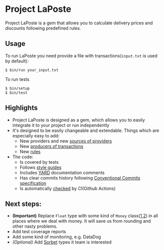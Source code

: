 # Project LaPoste

Project LaPoste is a gem that allows you to calculate delivery prices and
discounts following predefined rules.

## Usage

To run LaPoste you need provide a file with transactions(`input.txt` is used by
default):

    $ bin/run your_input.txt

To run tests

    $ bin/setup
    $ bin/test

## Highlights

- Project LaPoste is designed as a gem, which allows you to easily integrate it to your project or run independently
- It's designed to be easily changeable and extendable. Things which are especially easy to add:
  - New providers and new [sources of providers](lib/la_poste/providers_sources)
  - New [producers of transactions](lib/la_poste/transaction_producers)
  - New [rules](lib/la_poste/rules)
- The code:
  - Is covered by tests
  - Follows [style guides](https://github.com/rubocop/rubocop)
  - Includes [YARD](https://yardoc.org/) documentation comments
  - Has clear commits history following [Conventional Commits specification](conventionalcommits.org)
  - Is automatically [checked](actions) by CI(Github Actions)

## Next steps:

- **(Important)** Replace `Float` type with some kind of `Money` class([1](https://github.com/RubyMoney/money),[2](https://github.com/Shopify/money)) in all places where we deal with money. It will save us from rounding and other nasty problems.
- Add test coverage reports
- Add some kind of monitoring, e.g. DataDog
- *(Optional)* Add [Sorbet](https://sorbet.org/) types it team is interested
